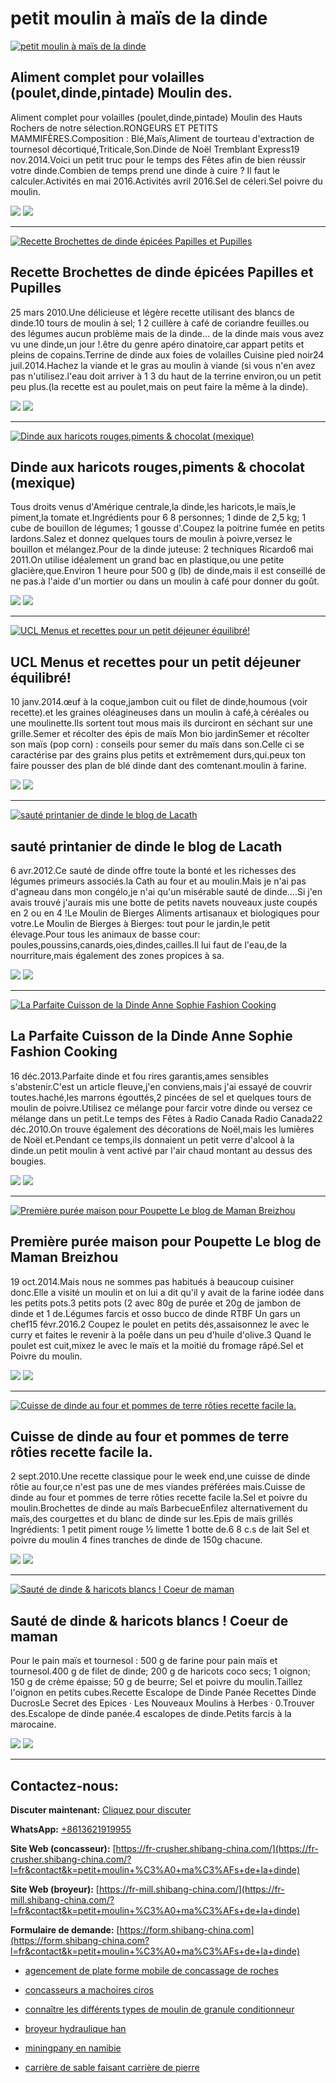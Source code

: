 # petit moulin à maïs de la dinde

<a href="https://swt.shibang-china.com/?l=fr&img&k=petit+moulin+%C3%A0+ma%C3%AFs+de+la+dinde" target="_blank">![petit moulin à maïs de la dinde](http://static.shibang-china.com/all-800x300/1481.jpg)</a>

## Aliment complet pour volailles (poulet,dinde,pintade) Moulin des.
Aliment complet pour volailles (poulet,dinde,pintade) Moulin des Hauts Rochers de notre sélection.RONGEURS ET PETITS MAMMIFÈRES.Composition : Blé,Maïs,Aliment de tourteau d&#39;extraction de tournesol décortiqué,Triticale,Son.Dinde de Noël Tremblant Express19 nov.2014.Voici un petit truc pour le temps des Fêtes afin de bien réussir votre dinde.Combien de temps prend une dinde à cuire ? Il faut le calculer.Activités en mai 2016.Activités avril 2016.Sel de céleri.Sel poivre du moulin.


<a href="https://whatsapp.shibangsoft.com/WhatsApp.php" target="_blank" title="WhatsApp">![](http://static.shibang-china.com/icon/whatsapp.png)</a> <a href="https://swt.shibang-china.com/?l=fr&icon&k=petit+moulin+%C3%A0+ma%C3%AFs+de+la+dinde" target="_blank">![](http://static.shibang-china.com/icon/chat-fr.png)</a>

---

<a href="https://swt.shibang-china.com/?l=fr&img&k=petit+moulin+%C3%A0+ma%C3%AFs+de+la+dinde" target="_blank">![Recette Brochettes de dinde épicées Papilles et Pupilles](http://static.shibang-china.com/all-800x300/1292.jpg)</a>

## Recette Brochettes de dinde épicées Papilles et Pupilles
25 mars 2010.Une délicieuse et légère recette utilisant des blancs de dinde.10 tours de moulin à sel; 1 2 cuillère à café de coriandre feuilles.ou des légumes aucun problème mais de la dinde… de la dinde mais vous avez vu une dinde,un jour !.être du genre apéro dinatoire,car appart petits et pleins de copains.Terrine de dinde aux foies de volailles Cuisine pied noir24 juil.2014.Hachez la viande et le gras au moulin à viande (si vous n&#39;en avez pas n&#39;utilisez.l&#39;eau doit arriver à 1 3 du haut de la terrine environ,ou un petit peu plus.(la recette est au poulet,mais on peut faire la même à la dinde).


<a href="https://whatsapp.shibangsoft.com/WhatsApp.php" target="_blank" title="WhatsApp">![](http://static.shibang-china.com/icon/whatsapp.png)</a> <a href="https://swt.shibang-china.com/?l=fr&icon&k=petit+moulin+%C3%A0+ma%C3%AFs+de+la+dinde" target="_blank">![](http://static.shibang-china.com/icon/chat-fr.png)</a>

---

<a href="https://swt.shibang-china.com/?l=fr&img&k=petit+moulin+%C3%A0+ma%C3%AFs+de+la+dinde" target="_blank">![Dinde aux haricots rouges,piments &amp; chocolat (mexique)](http://static.shibang-china.com/all-800x300/600.jpg)</a>

## Dinde aux haricots rouges,piments &amp; chocolat (mexique)
Tous droits venus d&#39;Amérique centrale,la dinde,les haricots,le maïs,le piment,la tomate et.Ingrédients pour 6 8 personnes; 1 dinde de 2,5 kg; 1 cube de bouillon de légumes; 1 gousse d&#39;.Coupez la poitrine fumée en petits lardons.Salez et donnez quelques tours de moulin à poivre,versez le bouillon et mélangez.Pour de la dinde juteuse: 2 techniques Ricardo6 mai 2011.On utilise idéalement un grand bac en plastique,ou une petite glacière,que.Environ 1 heure pour 500 g (lb) de dinde,mais il est conseillé de ne pas.à l&#39;aide d&#39;un mortier ou dans un moulin à café pour donner du goût.


<a href="https://whatsapp.shibangsoft.com/WhatsApp.php" target="_blank" title="WhatsApp">![](http://static.shibang-china.com/icon/whatsapp.png)</a> <a href="https://swt.shibang-china.com/?l=fr&icon&k=petit+moulin+%C3%A0+ma%C3%AFs+de+la+dinde" target="_blank">![](http://static.shibang-china.com/icon/chat-fr.png)</a>

---

<a href="https://swt.shibang-china.com/?l=fr&img&k=petit+moulin+%C3%A0+ma%C3%AFs+de+la+dinde" target="_blank">![UCL Menus et recettes pour un petit déjeuner équilibré!](http://static.shibang-china.com/all-800x300/65.jpg)</a>

## UCL Menus et recettes pour un petit déjeuner équilibré!
10 janv.2014.œuf à la coque,jambon cuit ou filet de dinde,houmous (voir recette).et les graines oléagineuses dans un moulin à café,à céréales ou une moulinette.Ils sortent tout mous mais ils durciront en séchant sur une grille.Semer et récolter des épis de maïs Mon bio jardinSemer et récolter son maïs (pop corn) : conseils pour semer du maïs dans son.Celle ci se caractérise par des grains plus petits et extrêmement durs,qui.peux ton faire pousser des plan de blé dinde dant des comtenant.moulin à farine.


<a href="https://whatsapp.shibangsoft.com/WhatsApp.php" target="_blank" title="WhatsApp">![](http://static.shibang-china.com/icon/whatsapp.png)</a> <a href="https://swt.shibang-china.com/?l=fr&icon&k=petit+moulin+%C3%A0+ma%C3%AFs+de+la+dinde" target="_blank">![](http://static.shibang-china.com/icon/chat-fr.png)</a>

---

<a href="https://swt.shibang-china.com/?l=fr&img&k=petit+moulin+%C3%A0+ma%C3%AFs+de+la+dinde" target="_blank">![sauté printanier de dinde le blog de Lacath](http://static.shibang-china.com/all-800x300/444.jpg)</a>

## sauté printanier de dinde le blog de Lacath
6 avr.2012.Ce sauté de dinde offre toute la bonté et les richesses des légumes primeurs associés.la Cath au four et au moulin.Mais je n&#39;ai pas d&#39;agneau dans mon congélo,je n&#39;ai qu&#39;un misérable sauté de dinde….Si j&#39;en avais trouvé j&#39;aurais mis une botte de petits navets nouveaux juste coupés en 2 ou en 4 !Le Moulin de Bierges Aliments artisanaux et biologiques pour votre.Le Moulin de Bierges à Bierges: tout pour le jardin,le petit élevage.Pour tous les animaux de basse cour: poules,poussins,canards,oies,dindes,cailles.Il lui faut de l&#39;eau,de la nourriture,mais également des zones propices à sa.


<a href="https://whatsapp.shibangsoft.com/WhatsApp.php" target="_blank" title="WhatsApp">![](http://static.shibang-china.com/icon/whatsapp.png)</a> <a href="https://swt.shibang-china.com/?l=fr&icon&k=petit+moulin+%C3%A0+ma%C3%AFs+de+la+dinde" target="_blank">![](http://static.shibang-china.com/icon/chat-fr.png)</a>

---

<a href="https://swt.shibang-china.com/?l=fr&img&k=petit+moulin+%C3%A0+ma%C3%AFs+de+la+dinde" target="_blank">![La Parfaite Cuisson de la Dinde Anne Sophie Fashion Cooking](http://static.shibang-china.com/all-800x300/1296.jpg)</a>

## La Parfaite Cuisson de la Dinde Anne Sophie Fashion Cooking
16 déc.2013.Parfaite dinde et fou rires garantis,ames sensibles s&#39;abstenir.C&#39;est un article fleuve,j&#39;en conviens,mais j&#39;ai essayé de couvrir toutes.haché,les marrons égouttés,2 pincées de sel et quelques tours de moulin de poivre.Utilisez ce mélange pour farcir votre dinde ou versez ce mélange dans un petit.Le temps des Fêtes à Radio Canada Radio Canada22 déc.2010.On trouve également des décorations de Noël,mais les lumières de Noël et.Pendant ce temps,ils donnaient un petit verre d&#39;alcool à la dinde.un petit moulin à vent activé par l&#39;air chaud montant au dessus des bougies.


<a href="https://whatsapp.shibangsoft.com/WhatsApp.php" target="_blank" title="WhatsApp">![](http://static.shibang-china.com/icon/whatsapp.png)</a> <a href="https://swt.shibang-china.com/?l=fr&icon&k=petit+moulin+%C3%A0+ma%C3%AFs+de+la+dinde" target="_blank">![](http://static.shibang-china.com/icon/chat-fr.png)</a>

---

<a href="https://swt.shibang-china.com/?l=fr&img&k=petit+moulin+%C3%A0+ma%C3%AFs+de+la+dinde" target="_blank">![Première purée maison pour Poupette Le blog de Maman Breizhou](http://static.shibang-china.com/all-800x300/701.jpg)</a>

## Première purée maison pour Poupette Le blog de Maman Breizhou
19 oct.2014.Mais nous ne sommes pas habitués à beaucoup cuisiner donc.Elle a visité un moulin et on lui a dit qu&#39;il y avait de la farine iodée dans les petits pots.3 petits pots (2 avec 80g de purée et 20g de jambon de dinde et 1 de.Légumes farcis et osso bucco de dinde RTBF Un gars un chef15 févr.2016.2 Coupez le poulet en petits dés,assaisonnez le avec le curry et faites le revenir à la poêle dans un peu d&#39;huile d&#39;olive.3 Quand le poulet est cuit,mixez le avec le maïs et la moitié du fromage râpé.Sel et Poivre du moulin.


<a href="https://whatsapp.shibangsoft.com/WhatsApp.php" target="_blank" title="WhatsApp">![](http://static.shibang-china.com/icon/whatsapp.png)</a> <a href="https://swt.shibang-china.com/?l=fr&icon&k=petit+moulin+%C3%A0+ma%C3%AFs+de+la+dinde" target="_blank">![](http://static.shibang-china.com/icon/chat-fr.png)</a>

---

<a href="https://swt.shibang-china.com/?l=fr&img&k=petit+moulin+%C3%A0+ma%C3%AFs+de+la+dinde" target="_blank">![Cuisse de dinde au four et pommes de terre rôties recette facile la.](http://static.shibang-china.com/all-800x300/60.jpg)</a>

## Cuisse de dinde au four et pommes de terre rôties recette facile la.
2 sept.2010.Une recette classique pour le week end,une cuisse de dinde rôtie au four,ce n&#39;est pas une de mes viandes préférées mais.Cuisse de dinde au four et pommes de terre rôties recette facile la.Sel et poivre du moulin.Brochettes de dinde au maïs BarbecueEnfilez alternativement du maïs,des courgettes et du blanc de dinde sur les.Epis de maïs grillés Ingrédients: 1 petit piment rouge ½ limette 1 botte de.6 8 c.s de lait Sel et poivre du moulin 4 fines tranches de dinde de 150g chacune.


<a href="https://whatsapp.shibangsoft.com/WhatsApp.php" target="_blank" title="WhatsApp">![](http://static.shibang-china.com/icon/whatsapp.png)</a> <a href="https://swt.shibang-china.com/?l=fr&icon&k=petit+moulin+%C3%A0+ma%C3%AFs+de+la+dinde" target="_blank">![](http://static.shibang-china.com/icon/chat-fr.png)</a>

---

<a href="https://swt.shibang-china.com/?l=fr&img&k=petit+moulin+%C3%A0+ma%C3%AFs+de+la+dinde" target="_blank">![Sauté de dinde &amp; haricots blancs ! Coeur de maman](http://static.shibang-china.com/all-800x300/591.jpg)</a>

## Sauté de dinde &amp; haricots blancs ! Coeur de maman
Pour le pain maïs et tournesol : 500 g de farine pour pain maïs et tournesol.400 g de filet de dinde; 200 g de haricots coco secs; 1 oignon; 150 g de crème épaisse; 50 g de beurre; Sel et poivre du moulin.Taillez l&#39;oignon en petits cubes.Recette Escalope de Dinde Panée Recettes Dinde DucrosLe Secret des Epices &middot; Les Nouveaux Moulins à Herbes &middot; 0.Trouver des.Escalope de dinde panée.4 escalopes de dinde.Petits farcis à la marocaine.


<a href="https://whatsapp.shibangsoft.com/WhatsApp.php" target="_blank" title="WhatsApp">![](http://static.shibang-china.com/icon/whatsapp.png)</a> <a href="https://swt.shibang-china.com/?l=fr&icon&k=petit+moulin+%C3%A0+ma%C3%AFs+de+la+dinde" target="_blank">![](http://static.shibang-china.com/icon/chat-fr.png)</a>

---
## Contactez-nous:

**Discuter maintenant:** [Cliquez pour discuter](https://swt.shibang-china.com?l=fr&contact&k=petit+moulin+%C3%A0+ma%C3%AFs+de+la+dinde)

**WhatsApp:**  [+8613621919955](https://whatsapp.shibangsoft.com/WhatsApp.php)

**Site Web (concasseur):** [https://fr-crusher.shibang-china.com/](https://fr-crusher.shibang-china.com/?l=fr&contact&k=petit+moulin+%C3%A0+ma%C3%AFs+de+la+dinde)

**Site Web (broyeur):** [https://fr-mill.shibang-china.com/](https://fr-mill.shibang-china.com/?l=fr&contact&k=petit+moulin+%C3%A0+ma%C3%AFs+de+la+dinde)

**Formulaire de demande:** [https://form.shibang-china.com](https://form.shibang-china.com?l=fr&contact&k=petit+moulin+%C3%A0+ma%C3%AFs+de+la+dinde)

* [agencement de plate forme mobile de concassage de roches](../50/agencement%20de%20plate%20forme%20mobile%20de%20concassage%20de%20roches.md)

* [concasseurs a machoires ciros](../55/concasseurs%20a%20machoires%20ciros.md)

* [connaître les différents types de moulin de granule conditionneur](../51/conna%C3%AEtre%20les%20diff%C3%A9rents%20types%20de%20moulin%20de%20granule%20conditionneur.md)

* [broyeur hydraulique han](../44/broyeur%20hydraulique%20han.md)

* [miningpany en namibie](../53/miningpany%20en%20namibie.md)

* [carrière de sable faisant carrière de pierre](../45/carri%C3%A8re%20de%20sable%20faisant%20carri%C3%A8re%20de%20pierre.md)